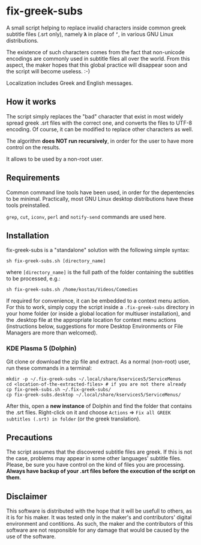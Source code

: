 # fix-greek-subs
A small script helping to replace invalid characters inside common greek subtitle files (.srt only), namely **`Ά`** in place of **`’`**, in various GNU Linux distributions.

The existence of such characters comes from the fact that non-unicode encodings are commonly used in subtitle files all over the world. From this aspect, the maker hopes that this global practice will disappear soon and the script will become useless. :-)

Localization includes Greek and English messages.

## How it works
The script simply replaces the "bad" character that exist in most widely spread greek .srt files with the correct one, and converts the files to UTF-8 encoding. Of course, it can be modified to replace other characters as well.

The algorithm **does NOT run recursively**, in order for the user to have more control on the results.

It allows to be used by a non-root user.

## Requirements
Common command line tools have been used, in order for the depentencies to be minimal. Practically, most GNU Linux desktop distributions have these tools preinstalled.

`grep`, `cut`, `iconv`, `perl` and `notify-send` commands are used here.

## Installation
fix-greek-subs is a "standalone" solution with the following simple syntax:

`sh fix-greek-subs.sh [directory_name]`

where `[directory_name]` is the full path of the folder containing the subtitles to be processed, e.g.:

`sh fix-greek-subs.sh /home/kostas/Videos/Comedies`

If required for convenience, it can be embedded to a context menu action. For this to work, simply copy the script inside a `.fix-greek-subs` directory in your home folder (or inside a global location for multiuser installation), and the .desktop file at the appropriate location for context menu actions (instructions below, suggestions for more Desktop Environments or File Managers are more than welcomed).

### KDE Plasma 5 (Dolphin)
Git clone or download the zip file and extract. As a normal (non-root) user, run these commands in a terminal:
```
mkdir -p ~/.fix-greek-subs ~/.local/share/kservices5/ServiceMenus
cd <location-of-the-extracted-files> # if you are not there already
cp fix-greek-subs.sh ~/.fix-greek-subs/
cp fix-greek-subs.desktop ~/.local/share/kservices5/ServiceMenus/
```
After this, open a **new instance** of Dolphin and find the folder that contains the .srt files. Right-click on it and choose `Actions` => `Fix all GREEK subtitles (.srt) in folder` (or the greek translation).

## Precautions
The script assumes that the discovered subtitle files are greek. If this is not the case, problems may appear in some other languages' subtitle files. Please, be sure you have control on the kind of files you are processing. **Always have backup of your .srt files before the execution of the script on them**.

## Disclaimer
This software is distributed with the hope that it will be usefull to others, as it is for his maker. It was tested only in the maker's and contributors' digital environment and contitions. As such, the maker and the contributors of this software are not responsible for any damage that would be caused by the use of the software.
